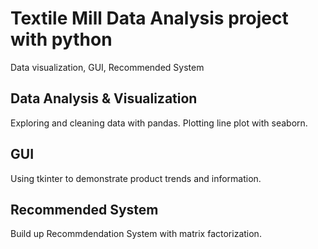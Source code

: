 # Textile Mill Data Analysis project with python
Data visualization, GUI, Recommended System

## Data Analysis & Visualization
Exploring and cleaning data with pandas. Plotting line plot with seaborn.

## GUI
Using tkinter to demonstrate product trends and information.

## Recommended System
Build up Recommdendation System with matrix factorization. 

